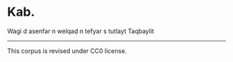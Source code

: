# Kab.
Wagi d asenfar n welqaḍ n tefyar s tutlayt Taqbaylit
____________
This corpus is revised under CC0 license. 
